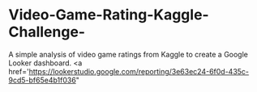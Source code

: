 # Video-Game-Rating-Kaggle-Challenge-
A simple analysis of video game ratings from Kaggle to create a Google Looker dashboard.
<a href='https://lookerstudio.google.com/reporting/3e63ec24-6f0d-435c-9cd5-bf65e4b1f036" <a/>
